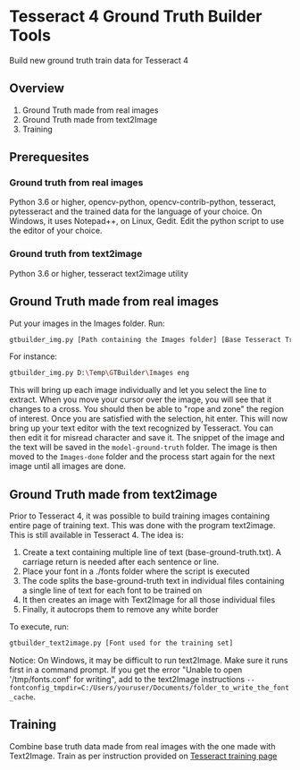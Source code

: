 # Tesseract 4 Ground Truth Builder Tools
Build new ground truth train data for Tesseract 4

## Overview

1. Ground Truth made from real images
2. Ground Truth made from text2Image
3. Training

## Prerequesites

### Ground truth from real images
Python 3.6 or higher, opencv-python, opencv-contrib-python, tesseract, pytesseract and the trained data for the language of your choice.  On Windows, it uses Notepad++, on Linux, Gedit.  Edit the python script to use the editor of your choice.

### Ground truth from text2image
Python 3.6 or higher, tesseract text2image utility


## Ground Truth made from real images

Put your images in the Images folder.
Run:
```bash
gtbuilder_img.py [Path containing the Images folder] [Base Tesseract Trained Data]
````
For instance:
````bash
gtbuilder_img.py D:\Temp\GTBuilder\Images eng
````
This will bring up each image individually and let you select the line to extract.  When you move your cursor over the image, you will see that it changes to a cross.  You should then be able to "rope and zone" the region of interest.  Once you are satisfied with the selection, hit enter.  This will now bring up your text editor with the text recognized by Tesseract.  You can then edit it for misread character and save it.  The snippet of the image and the text will be saved in the `model-ground-truth` folder.  The image is then moved to the `Images-done` folder and the process start again for the next image until all images are done.

## Ground Truth made from text2image

Prior to Tesseract 4, it was possible to build training images containing entire page of training text.  This was done with the program text2image.  This is still available in Tesseract 4.  The idea is:

1. Create a text containing multiple line of text (base-ground-truth.txt).  A carriage return is needed after each sentence or line.
2. Place your font in a ./fonts folder where the script is executed
2. The code splits the base-ground-truth text in individual files containing a single line of text for each font to be trained on
3. It then creates an image with Text2Image for all those individual files
4. Finally, it autocrops them to remove any white border

To execute, run:
````bash
gtbuilder_text2image.py [Font used for the training set]
````
Notice:  On Windows, it may be difficult to run text2Image.  Make sure it runs first in a command prompt.  If you get the error "Unable to open '/tmp/fonts.conf' for writing", add to the text2Image instructions `--fontconfig_tmpdir=C:/Users/youruser/Documents/folder_to_write_the_font_cache`.

## Training

Combine base truth data made from real images with the one made with Text2Image.
Train as per instruction provided on [Tesseract training page](https://github.com/tesseract-ocr/tesstrain)
